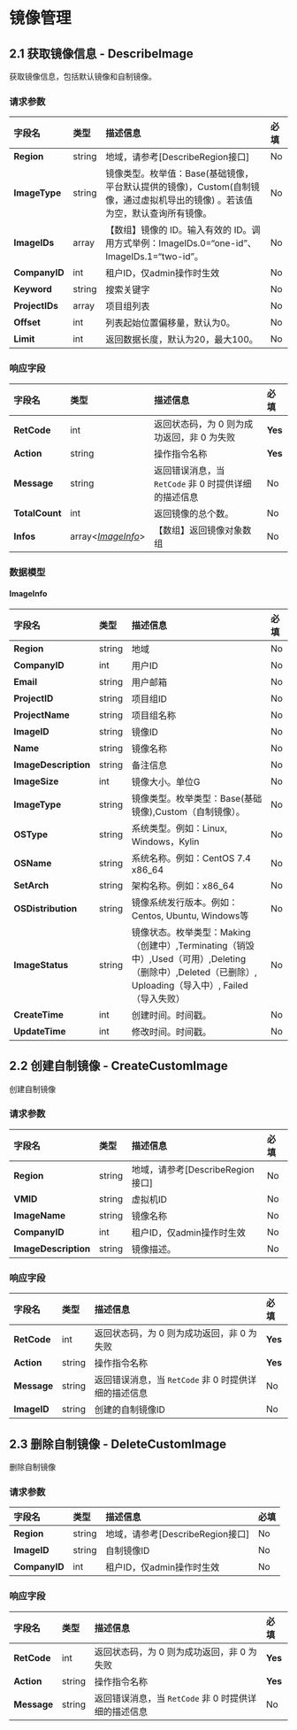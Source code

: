 



# 镜像管理


    
    
## 2.1 获取镜像信息 - DescribeImage

获取镜像信息，包括默认镜像和自制镜像。

### 请求参数



| 字段名 | 类型 | 描述信息 | 必填 |
|:---|:---|:---|:---|
| **Region** | string | 地域，请参考[DescribeRegion接口] | No |
| **ImageType** | string | 镜像类型。枚举值：Base(基础镜像，平台默认提供的镜像)，Custom(自制镜像，通过虚拟机导出的镜像) 。若该值为空，默认查询所有镜像。 | No |
| **ImageIDs** | array<string> | 【数组】镜像的 ID。输入有效的 ID。调用方式举例：ImageIDs.0=“one-id”、ImageIDs.1=“two-id”。 | No |
| **CompanyID** | int | 租户ID，仅admin操作时生效 | No |
| **Keyword** | string | 搜索关键字 | No |
| **ProjectIDs** | array<string> | 项目组列表 | No |
| **Offset** | int | 列表起始位置偏移量，默认为0。 | No |
| **Limit** | int | 返回数据长度，默认为20，最大100。 | No |

### 响应字段



| 字段名 | 类型 | 描述信息 | 必填 |
|:---|:---|:---|:---|
| **RetCode** | int | 返回状态码，为 0 则为成功返回，非 0 为失败 | **Yes** |
| **Action** | string | 操作指令名称 | **Yes** |
| **Message** | string | 返回错误消息，当 `RetCode` 非 0 时提供详细的描述信息 | No |
| **TotalCount** | int | 返回镜像的总个数。 | No |
| **Infos** | array<[*ImageInfo*](#ImageInfo)> | 【数组】返回镜像对象数组 | No |



### 数据模型


    

    

    
#### ImageInfo

| 字段名 | 类型 | 描述信息 | 必填 |
|:---|:---|:---|:---|
| **Region** | string | 地域 | No |
| **CompanyID** | int | 用户ID | No |
| **Email** | string | 用户邮箱 | No |
| **ProjectID** | string | 项目组ID | No |
| **ProjectName** | string | 项目组名称 | No |
| **ImageID** | string | 镜像ID | No |
| **Name** | string | 镜像名称 | No |
| **ImageDescription** | string | 备注信息 | No |
| **ImageSize** | int | 镜像大小。单位G | No |
| **ImageType** | string | 镜像类型。枚举类型：Base(基础镜像),Custom（自制镜像）。 | No |
| **OSType** | string | 系统类型。例如：Linux, Windows，Kylin | No |
| **OSName** | string | 系统名称。例如：CentOS 7.4 x86_64 | No |
| **SetArch** | string | 架构名称。例如：x86_64 | No |
| **OSDistribution** | string | 镜像系统发行版本。例如：Centos, Ubuntu, Windows等 | No |
| **ImageStatus** | string | 镜像状态。枚举类型：Making（创建中）,Terminating（销毁中）,Used（可用）,Deleting（删除中）,Deleted（已删除）, Uploading（导入中）, Failed（导入失败） | No |
| **CreateTime** | int | 创建时间。时间戳。 | No |
| **UpdateTime** | int | 修改时间。时间戳。 | No |

    





    
    
## 2.2 创建自制镜像 - CreateCustomImage

创建自制镜像

### 请求参数



| 字段名 | 类型 | 描述信息 | 必填 |
|:---|:---|:---|:---|
| **Region** | string | 地域，请参考[DescribeRegion接口] | No |
| **VMID** | string | 虚拟机ID | No |
| **ImageName** | string | 镜像名称 | No |
| **CompanyID** | int | 租户ID，仅admin操作时生效 | No |
| **ImageDescription** | string | 镜像描述。 | No |

### 响应字段



| 字段名 | 类型 | 描述信息 | 必填 |
|:---|:---|:---|:---|
| **RetCode** | int | 返回状态码，为 0 则为成功返回，非 0 为失败 | **Yes** |
| **Action** | string | 操作指令名称 | **Yes** |
| **Message** | string | 返回错误消息，当 `RetCode` 非 0 时提供详细的描述信息 | No |
| **ImageID** | string | 创建的自制镜像ID | No |





    
    
## 2.3 删除自制镜像 - DeleteCustomImage

删除自制镜像

### 请求参数



| 字段名 | 类型 | 描述信息 | 必填 |
|:---|:---|:---|:---|
| **Region** | string | 地域，请参考[DescribeRegion接口] | No |
| **ImageID** | string | 自制镜像ID | No |
| **CompanyID** | int | 租户ID，仅admin操作时生效 | No |

### 响应字段



| 字段名 | 类型 | 描述信息 | 必填 |
|:---|:---|:---|:---|
| **RetCode** | int | 返回状态码，为 0 则为成功返回，非 0 为失败 | **Yes** |
| **Action** | string | 操作指令名称 | **Yes** |
| **Message** | string | 返回错误消息，当 `RetCode` 非 0 时提供详细的描述信息 | No |







